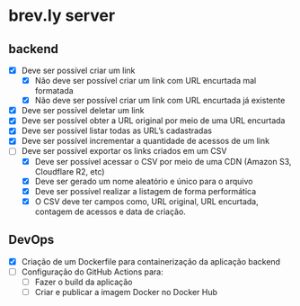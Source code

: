 # brev.ly server

## backend
- [X]  Deve ser possível criar um link
    - [X]  Não deve ser possível criar um link com URL encurtada mal formatada
    - [X]  Não deve ser possível criar um link com URL encurtada já existente
- [X]  Deve ser possível deletar um link
- [X]  Deve ser possível obter a URL original por meio de uma URL encurtada
- [X]  Deve ser possível listar todas as URL’s cadastradas
- [X]  Deve ser possível incrementar a quantidade de acessos de um link
- [ ]  Deve ser possível exportar os links criados em um CSV
    - [X]  Deve ser possível acessar o CSV por meio de uma CDN (Amazon S3, Cloudflare R2, etc)
    - [X]  Deve ser gerado um nome aleatório e único para o arquivo
    - [X]  Deve ser possível realizar a listagem de forma performática
    - [X]  O CSV deve ter campos como, URL original, URL encurtada, contagem de acessos e data de criação.

## DevOps
- [X] Criação de um Dockerfile para containerização da aplicação backend
- [ ] Configuração do GitHub Actions para:
    - [ ] Fazer o build da aplicação
    - [ ] Criar e publicar a imagem Docker no Docker Hub